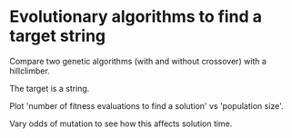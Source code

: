 # Evolutionary algorithms to find a target string

Compare two genetic algorithms (with and without crossover) with a hillclimber.

The target is a string.

Plot 'number of fitness evaluations to find a solution' vs 'population size'.

Vary odds of mutation to see how this affects solution time.


